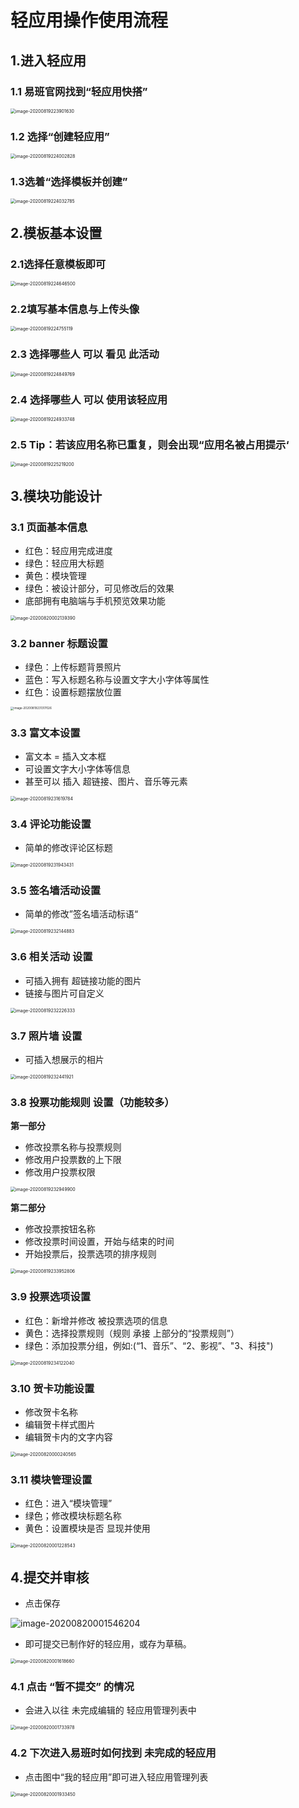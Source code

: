 # 轻应用操作使用流程

## 1.进入轻应用

### 1.1 易班官网找到“轻应用快搭”

<img src="D:\桌面\图片\image-20200819223901630.png" alt="image-20200819223901630" style="zoom:50%;" />

### 1.2 选择“创建轻应用”

<img src="D:\桌面\图片\image-20200819224002828.png" alt="image-20200819224002828" style="zoom:50%;" />

### 1.3选着“选择模板并创建”

<img src="D:\桌面\图片\image-20200819224032785.png" alt="image-20200819224032785" style="zoom:50%;" />

## 2.模板基本设置

### 2.1选择任意模板即可

<img src="D:\桌面\图片\image-20200819224646500.png" alt="image-20200819224646500" style="zoom:50%;" />

### 2.2填写基本信息与上传头像

<img src="D:\桌面\图片\image-20200819224755119.png" alt="image-20200819224755119" style="zoom:50%;" />



### 2.3 选择哪些人 可以 看见 此活动

<img src="D:\桌面\图片\image-20200819224849769.png" alt="image-20200819224849769" style="zoom:50%;" />

### 2.4 选择哪些人 可以 使用该轻应用

<img src="D:\桌面\图片\image-20200819224933748.png" alt="image-20200819224933748" style="zoom:50%;" />

### 2.5 Tip：若该应用名称已重复，则会出现“应用名被占用提示‘

<img src="D:\桌面\图片\image-20200819225219200.png" alt="image-20200819225219200" style="zoom:50%;" />

## 3.模块功能设计

### 3.1 页面基本信息

- 红色：轻应用完成进度
- 绿色：轻应用大标题
- 黄色：模块管理
- 绿色：被设计部分，可见修改后的效果
- 底部拥有电脑端与手机预览效果功能

<img src="D:\桌面\图片\image-20200820002139390.png" alt="image-20200820002139390" style="zoom:50%;" />

### 3.2 banner 标题设置

- 绿色：上传标题背景照片
- 蓝色：写入标题名称与设置文字大小字体等属性
- 红色：设置标题摆放位置

<img src="D:\桌面\图片\image-20200819231317026.png" alt="image-20200819231317026" style="zoom: 33%;" />



### 3.3 富文本设置

- 富文本 = 插入文本框
- 可设置文字大小字体等信息
- 甚至可以 插入 超链接、图片、音乐等元素

<img src="D:\桌面\图片\image-20200819231619784.png" alt="image-20200819231619784" style="zoom:50%;" />



### 3.4 评论功能设置

- 简单的修改评论区标题

<img src="D:\桌面\图片\image-20200819231943431.png" alt="image-20200819231943431" style="zoom:50%;" />





### 3.5 签名墙活动设置

- 简单的修改”签名墙活动标语“

<img src="D:\桌面\图片\image-20200819232144883.png" alt="image-20200819232144883" style="zoom:50%;" />



### 3.6 相关活动 设置

- 可插入拥有 超链接功能的图片
- 链接与图片可自定义

<img src="D:\桌面\图片\image-20200819232226333.png" alt="image-20200819232226333" style="zoom:50%;" />



### 3.7  照片墙 设置

- 可插入想展示的相片

<img src="D:\桌面\图片\image-20200819232441921.png" alt="image-20200819232441921" style="zoom:50%;" />



### 3.8 投票功能规则 设置（功能较多）

**第一部分**

- 修改投票名称与投票规则
- 修改用户投票数的上下限
- 修改用户投票权限

<img src="D:\桌面\图片\image-20200819232949900.png" alt="image-20200819232949900" style="zoom:50%;" />



**第二部分**

- 修改投票按钮名称
- 修改投票时间设置，开始与结束的时间
- 开始投票后，投票选项的排序规则

<img src="D:\桌面\图片\image-20200819233952806.png" alt="image-20200819233952806" style="zoom:50%;" />



### 3.9 投票选项设置

- 红色：新增并修改 被投票选项的信息
- 黄色：选择投票规则（规则 承接 上部分的“投票规则”）
- 绿色：添加投票分组，例如:(“1、音乐”、“2、影视”、"3、科技")

<img src="D:\桌面\图片\image-20200819234122040.png" alt="image-20200819234122040" style="zoom:50%;" />





### 3.10 贺卡功能设置

- 修改贺卡名称
- 编辑贺卡样式图片
- 编辑贺卡内的文字内容

<img src="D:\桌面\图片\image-20200820000240565.png" alt="image-20200820000240565" style="zoom:50%;" />







### 3.11 模块管理设置

- 红色：进入“模块管理”
- 绿色；修改模块标题名称
- 黄色：设置模块是否 显现并使用



<img src="D:\桌面\图片\image-20200820001228543.png" alt="image-20200820001228543" style="zoom:50%;" />

## 4.提交并审核

- 点击保存

![image-20200820001546204](D:\桌面\图片\image-20200820001546204.png)

- 即可提交已制作好的轻应用，或存为草稿。

<img src="D:\桌面\图片\image-20200820001618660.png" alt="image-20200820001618660" style="zoom:50%;" />

### 4.1 点击 “暂不提交” 的情况

- 会进入以往 未完成编辑的 轻应用管理列表中



<img src="D:\桌面\图片\image-20200820001733978.png" alt="image-20200820001733978" style="zoom:50%;" />

### 4.2 下次进入易班时如何找到 未完成的轻应用 

- 点击图中“我的轻应用”即可进入轻应用管理列表



<img src="D:\桌面\图片\image-20200820001933450.png" alt="image-20200820001933450" style="zoom:50%;" />